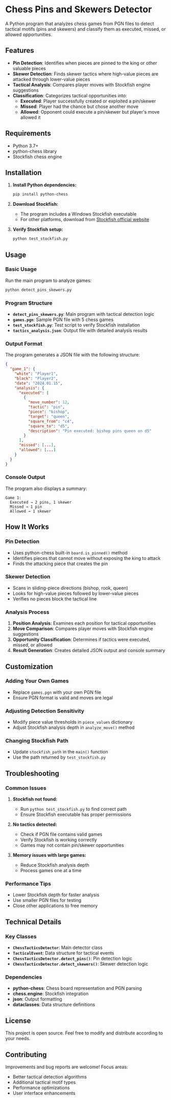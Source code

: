 # Chess Pins and Skewers Detector

A Python program that analyzes chess games from PGN files to detect tactical motifs (pins and skewers) and classify them as executed, missed, or allowed opportunities.

## Features

- **Pin Detection**: Identifies when pieces are pinned to the king or other valuable pieces
- **Skewer Detection**: Finds skewer tactics where high-value pieces are attacked through lower-value pieces
- **Tactical Analysis**: Compares player moves with Stockfish engine suggestions
- **Classification**: Categorizes tactical opportunities into:
  - **Executed**: Player successfully created or exploited a pin/skewer
  - **Missed**: Player had the chance but chose another move
  - **Allowed**: Opponent could execute a pin/skewer but player's move allowed it

## Requirements

- Python 3.7+
- python-chess library
- Stockfish chess engine

## Installation

1. **Install Python dependencies:**

   ```bash
   pip install python-chess
   ```

2. **Download Stockfish:**

   - The program includes a Windows Stockfish executable
   - For other platforms, download from [Stockfish official website](https://stockfishchess.org/download/)

3. **Verify Stockfish setup:**
   ```bash
   python test_stockfish.py
   ```

## Usage

### Basic Usage

Run the main program to analyze games:

```bash
python detect_pins_skewers.py
```

### Program Structure

- **`detect_pins_skewers.py`**: Main program with tactical detection logic
- **`games.pgn`**: Sample PGN file with 5 chess games
- **`test_stockfish.py`**: Test script to verify Stockfish installation
- **`tactics_analysis.json`**: Output file with detailed analysis results

### Output Format

The program generates a JSON file with the following structure:

```json
{
  "game_1": {
    "white": "Player1",
    "black": "Player2",
    "date": "2024.01.15",
    "analysis": {
      "executed": [
        {
          "move_number": 12,
          "tactic": "pin",
          "piece": "bishop",
          "target": "queen",
          "square_from": "c4",
          "square_to": "d5",
          "description": "Pin executed: bishop pins queen on d5"
        }
      ],
      "missed": [...],
      "allowed": [...]
    }
  }
}
```

### Console Output

The program also displays a summary:

```
Game 1:
  Executed → 2 pins, 1 skewer
  Missed → 1 pin
  Allowed → 1 skewer
```

## How It Works

### Pin Detection

- Uses python-chess built-in `board.is_pinned()` method
- Identifies pieces that cannot move without exposing the king to attack
- Finds the attacking piece that creates the pin

### Skewer Detection

- Scans in sliding-piece directions (bishop, rook, queen)
- Looks for high-value pieces followed by lower-value pieces
- Verifies no pieces block the tactical line

### Analysis Process

1. **Position Analysis**: Examines each position for tactical opportunities
2. **Move Comparison**: Compares player moves with Stockfish engine suggestions
3. **Opportunity Classification**: Determines if tactics were executed, missed, or allowed
4. **Result Generation**: Creates detailed JSON output and console summary

## Customization

### Adding Your Own Games

- Replace `games.pgn` with your own PGN file
- Ensure PGN format is valid and moves are legal

### Adjusting Detection Sensitivity

- Modify piece value thresholds in `piece_values` dictionary
- Adjust Stockfish analysis depth in `analyze_move()` method

### Changing Stockfish Path

- Update `stockfish_path` in the `main()` function
- Use the path returned by `test_stockfish.py`

## Troubleshooting

### Common Issues

1. **Stockfish not found:**

   - Run `python test_stockfish.py` to find correct path
   - Ensure Stockfish executable has proper permissions

2. **No tactics detected:**

   - Check if PGN file contains valid games
   - Verify Stockfish is working correctly
   - Games may not contain pin/skewer opportunities

3. **Memory issues with large games:**
   - Reduce Stockfish analysis depth
   - Process games one at a time

### Performance Tips

- Lower Stockfish depth for faster analysis
- Use smaller PGN files for testing
- Close other applications to free memory

## Technical Details

### Key Classes

- **`ChessTacticsDetector`**: Main detector class
- **`TacticalEvent`**: Data structure for tactical events
- **`ChessTacticsDetector.detect_pins()`**: Pin detection logic
- **`ChessTacticsDetector.detect_skewers()`**: Skewer detection logic

### Dependencies

- **python-chess**: Chess board representation and PGN parsing
- **chess.engine**: Stockfish integration
- **json**: Output formatting
- **dataclasses**: Data structure definitions

## License

This project is open source. Feel free to modify and distribute according to your needs.

## Contributing

Improvements and bug reports are welcome! Focus areas:

- Better tactical detection algorithms
- Additional tactical motif types
- Performance optimizations
- User interface enhancements

